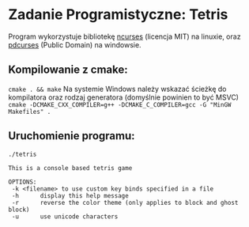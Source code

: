 # Zadanie Programistyczne: Tetris
Program wykorzystuje bibliotekę [ncurses](https://github.com/mirror/ncurses) (licencja MIT) na linuxie, oraz [pdcurses](https://github.com/wmcbrine/PDCurses)  (Public Domain) na windowsie. 

## Kompilowanie z cmake:
`cmake . && make`
Na systemie Windows należy wskazać ścieżkę do kompilatora oraz rodzaj generatora
(domyślnie powinien to być MSVC)<br>
`cmake -DCMAKE_CXX_COMPILER=g++ -DCMAKE_C_COMPILER=gcc -G "MinGW Makefiles" .`


## Uruchomienie programu:
`./tetris`

```
This is a console based tetris game

OPTIONS:
 -k <filename> to use custom key binds specified in a file
 -h 	 display this help message
 -r 	 reverse the color theme (only applies to block and ghost block)
 -u 	 use unicode characters
```
